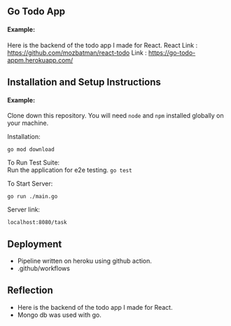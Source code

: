 ## Go Todo App

#### Example:

Here is the backend of the todo app I made for React.
React Link : https://github.com/mozbatman/react-todo
Link : https://go-todo-appm.herokuapp.com/

## Installation and Setup Instructions

#### Example:  

Clone down this repository. You will need `node` and `npm` installed globally on your machine.  

Installation:

`go mod download`  

To Run Test Suite:  
Run the application for e2e testing.
`go test`  

To Start Server:

`go run ./main.go`  

Server link:

`localhost:8080/task`  

## Deployment
 - Pipeline written on heroku using github action.
 - .github/workflows

## Reflection

  - Here is the backend of the todo app I made for React.
  - Mongo db was used with go. 
